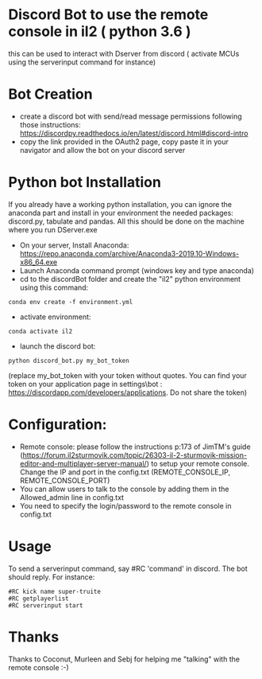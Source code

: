 # Discord Bot to use the remote console in il2 ( python 3.6 )
this can be used to interact with Dserver from discord ( activate MCUs using
the serverinput command for instance)

# Bot Creation
* create a discord bot with send/read message permissions following those instructions: 
https://discordpy.readthedocs.io/en/latest/discord.html#discord-intro
* copy the link provided in the OAuth2 page, copy paste it in your navigator and allow the bot on your discord server

# Python bot Installation

If you already have a working python installation, you can ignore 
the anaconda part and install in your environment the needed packages: discord.py, tabulate and pandas.
All this should be done on the machine where you run DServer.exe

* On your server, Install Anaconda: https://repo.anaconda.com/archive/Anaconda3-2019.10-Windows-x86_64.exe
* Launch Anaconda command prompt (windows key and type anaconda)
* cd to the discordBot folder and create the "il2" python  environment using this command:
```
conda env create -f environment.yml
```
* activate environment:
```
conda activate il2
```
* launch the discord bot:
```
python discord_bot.py my_bot_token
```
(replace my_bot_token with your token without quotes. You can find your token on 
your application page in settings\bot : https://discordapp.com/developers/applications.
Do not share the token)

# Configuration:
* Remote console: please follow the instructions p:173 of JimTM's guide (https://forum.il2sturmovik.com/topic/26303-il-2-sturmovik-mission-editor-and-multiplayer-server-manual/)
to setup your remote console. 
Change the IP and port in the config.txt (REMOTE_CONSOLE_IP, REMOTE_CONSOLE_PORT)
* You can allow users to talk to the console by adding them in the Allowed_admin line in config.txt
* You need to specify the login/password to the remote console in config.txt

# Usage
To send a serverinput command, say #RC 'command' in discord.
The bot should reply. For instance:
```
#RC kick name super-truite
#RC getplayerlist
#RC serverinput start
```

# Thanks
Thanks to Coconut, Murleen and Sebj for helping me "talking" with the remote console :-)


 